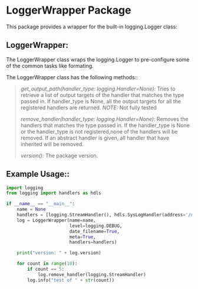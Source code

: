 # LoggerWrapper Package

This package provides a wrapper for the built-in logging.Logger class:

## **LoggerWrapper:**

The LoggerWrapper class wraps the logging.Logger to pre-configure some of the common tasks like formating.

The LoggerWrapper class has the following methods::

>  *get_output_path(handler_type: logging.Handler=None):* Tries to retrieve a list of output targets of the handler that matches the type passed in.  If handler_type is None, all the output targets for all the registered handlers are returned.
>       *NOTE:* Not fully tested
>
>  *remove_handler(handler_type: logging.Handler=None):* Removes the handlers that matches the type passed in. If the handler_type is None or the handler_type is not registered,none of the handlers will be removed.  If an abstract handler is given, all handler that have inherited will be removed.
>
>  *version():* The package version.

## Example Usage::

```python
import logging
from logging import handlers as hdls

if __name__ == "__main__":
    name = None
    handlers = [logging.StreamHandler(), hdls.SysLogHandler(address='/dev/log')]
    log = LoggerWrapper(name=name,
                        level=logging.DEBUG,
                        date_filename=True,
                        meta=True,
                        handlers=handlers)

    print("version: " + log.version)

    for count in range(10):
        if count == 5:
            log.remove_handler(logging.StreamHandler)
        log.info("test of " + str(count))

```
